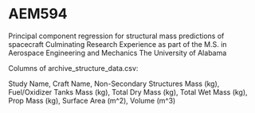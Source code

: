 # AEM594
Principal component regression for structural mass predictions of spacecraft
Culminating Research Experience as part of the M.S. in Aerospace Engineering and Mechanics
The University of Alabama

Columns of archive_structure_data.csv:

Study Name, Craft Name, Non-Secondary Structures Mass (kg), Fuel/Oxidizer Tanks Mass (kg), Total Dry Mass (kg), Total Wet Mass (kg), Prop Mass (kg), Surface Area (m^2), Volume (m^3)


